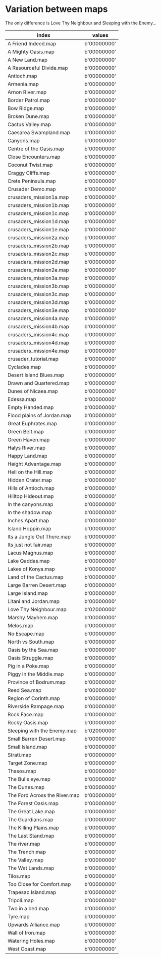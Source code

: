 
# Variation between maps
The only difference is Love Thy Neighbour and Sleeping with the Enemy...

|index|values|
|---|---|
|A Friend Indeed.map|b'00000000'|
|A Mighty Oasis.map|b'00000000'|
|A New Land.map|b'00000000'|
|A Resourceful Divide.map|b'00000000'|
|Antioch.map|b'00000000'|
|Armenia.map|b'00000000'|
|Arnon River.map|b'00000000'|
|Border Patrol.map|b'00000000'|
|Bow Ridge.map|b'00000000'|
|Broken Dune.map|b'00000000'|
|Cactus Valley.map|b'00000000'|
|Caesarea Swampland.map|b'00000000'|
|Canyons.map|b'00000000'|
|Centre of the Oasis.map|b'00000000'|
|Close Encounters.map|b'00000000'|
|Coconut Twist.map|b'00000000'|
|Craggy Cliffs.map|b'00000000'|
|Crete Peninsula.map|b'00000000'|
|Crusader Demo.map|b'00000000'|
|crusaders_mission1a.map|b'00000000'|
|crusaders_mission1b.map|b'00000000'|
|crusaders_mission1c.map|b'00000000'|
|crusaders_mission1d.map|b'00000000'|
|crusaders_mission1e.map|b'00000000'|
|crusaders_mission2a.map|b'00000000'|
|crusaders_mission2b.map|b'00000000'|
|crusaders_mission2c.map|b'00000000'|
|crusaders_mission2d.map|b'00000000'|
|crusaders_mission2e.map|b'00000000'|
|crusaders_mission3a.map|b'00000000'|
|crusaders_mission3b.map|b'00000000'|
|crusaders_mission3c.map|b'00000000'|
|crusaders_mission3d.map|b'00000000'|
|crusaders_mission3e.map|b'00000000'|
|crusaders_mission4a.map|b'00000000'|
|crusaders_mission4b.map|b'00000000'|
|crusaders_mission4c.map|b'00000000'|
|crusaders_mission4d.map|b'00000000'|
|crusaders_mission4e.map|b'00000000'|
|crusader_tutorial.map|b'00000000'|
|Cyclades.map|b'00000000'|
|Desert Island Blues.map|b'00000000'|
|Drawn and Quartered.map|b'00000000'|
|Dunes of Nicaea.map|b'00000000'|
|Edessa.map|b'00000000'|
|Empty Handed.map|b'00000000'|
|Flood plains of Jordan.map|b'00000000'|
|Great Euphrates.map|b'00000000'|
|Green Belt.map|b'00000000'|
|Green Haven.map|b'00000000'|
|Halys River.map|b'00000000'|
|Happy Land.map|b'00000000'|
|Height Advantage.map|b'00000000'|
|Hell on the Hill.map|b'00000000'|
|Hidden Crater.map|b'00000000'|
|Hills of Antioch.map|b'00000000'|
|Hilltop Hideout.map|b'00000000'|
|In the canyons.map|b'00000000'|
|In the shadow.map|b'00000000'|
|Inches Apart.map|b'00000000'|
|Island Hoppin.map|b'00000000'|
|Its a Jungle Out There.map|b'00000000'|
|Its just not fair.map|b'00000000'|
|Lacus Magnus.map|b'00000000'|
|Lake Qaddas.map|b'00000000'|
|Lakes of Konya.map|b'00000000'|
|Land of the Cactus.map|b'00000000'|
|Large Barren Desert.map|b'00000000'|
|Large Island.map|b'00000000'|
|Litani and Jordan.map|b'00000000'|
|Love Thy Neighbour.map|b'02000000'|
|Marshy Mayhem.map|b'00000000'|
|Melos.map|b'00000000'|
|No Escape.map|b'00000000'|
|North vs South.map|b'00000000'|
|Oasis by the Sea.map|b'00000000'|
|Oasis Struggle.map|b'00000000'|
|Pig in a Poke.map|b'00000000'|
|Piggy in the Middle.map|b'00000000'|
|Province of Bodrum.map|b'00000000'|
|Reed Sea.map|b'00000000'|
|Region of Corinth.map|b'00000000'|
|Riverside Rampage.map|b'00000000'|
|Rock Face.map|b'00000000'|
|Rocky Oasis.map|b'00000000'|
|Sleeping with the Enemy.map|b'02000000'|
|Small Barren Desert.map|b'00000000'|
|Small Island.map|b'00000000'|
|Strati.map|b'00000000'|
|Target Zone.map|b'00000000'|
|Thasos.map|b'00000000'|
|The Bulls eye.map|b'00000000'|
|The Dunes.map|b'00000000'|
|The Ford Across the River.map|b'00000000'|
|The Forest Oasis.map|b'00000000'|
|The Great Lake.map|b'00000000'|
|The Guardians.map|b'00000000'|
|The Killing Plains.map|b'00000000'|
|The Last Stand.map|b'00000000'|
|The river.map|b'00000000'|
|The Trench.map|b'00000000'|
|The Valley.map|b'00000000'|
|The Wet Lands.map|b'00000000'|
|Tilos.map|b'00000000'|
|Too Close for Comfort.map|b'00000000'|
|Trapesac Island.map|b'00000000'|
|Tripoli.map|b'00000000'|
|Two in a bed.map|b'00000000'|
|Tyre.map|b'00000000'|
|Upwards Alliance.map|b'00000000'|
|Wall of Iron.map|b'00000000'|
|Watering Holes.map|b'00000000'|
|West Coast.map|b'00000000'|
